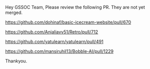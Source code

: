 Hey GSSOC Team,
Please review the following PR. They are not yet merged.

https://github.com/dohinaf/basic-icecream-website/pull/670

https://github.com/Anjaliavv51/Retro/pull/712

https://github.com/yatulearn/yatulearn/pull/491

https://github.com/mansiruhil13/Bobble-AI/pull/1229

Thankyou.
